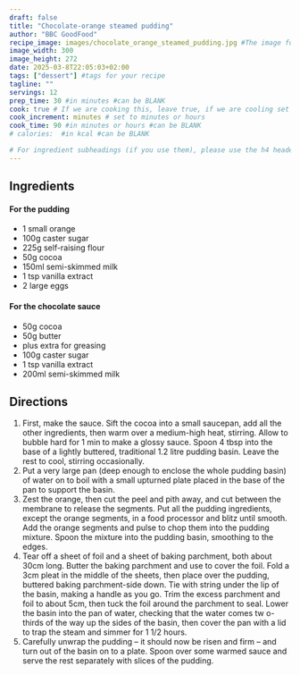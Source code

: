 ```yaml
---
draft: false
title: "Chocolate-orange steamed pudding"
author: "BBC GoodFood"
recipe_image: images/chocolate_orange_steamed_pudding.jpg #The image for your recipe
image_width: 300
image_height: 272
date: 2025-03-8T22:05:03+02:00
tags: ["dessert"] #tags for your recipe
tagline: ""
servings: 12
prep_time: 30 #in minutes #can be BLANK
cook: true # If we are cooking this, leave true, if we are cooling set to false
cook_increment: minutes # set to minutes or hours
cook_time: 90 #in minutes or hours #can be BLANK
# calories:  #in kcal #can be BLANK

# For ingredient subheadings (if you use them), please use the h4 header.  For print view I have those elements targeted
---
```



## Ingredients

#### For the pudding
- 1 small orange
- 100g caster sugar
- 225g self-raising flour
- 50g cocoa
- 150ml semi-skimmed milk
- 1 tsp vanilla extract
- 2 large eggs

#### For the chocolate sauce
- 50g cocoa
- 50g butter
- plus extra for greasing
- 100g caster sugar
- 1 tsp vanilla extract
- 200ml semi-skimmed milk

## Directions

1. First, make the sauce. Sift the cocoa into a small saucepan, add all the other ingredients, then warm over a medium-high heat, stirring. Allow to bubble hard for 1 min to make a glossy sauce. Spoon 4 tbsp into the base of a lightly buttered, traditional 1.2 litre pudding basin. Leave the rest to cool, stirring occasionally.
2. Put a very large pan (deep enough to enclose the whole pudding basin) of water on to boil with a small upturned plate placed in the base of the pan to support the basin.
3. Zest the orange, then cut the peel and pith away, and cut between the membrane to release the segments. Put all the pudding ingredients, except the orange segments, in a food processor and blitz until smooth. Add the orange segments and pulse to chop them into the pudding mixture. Spoon the mixture into the pudding basin, smoothing to the edges.
4. Tear off a sheet of foil and a sheet of baking parchment, both about 30cm long. Butter the baking parchment and use to cover the foil. Fold a 3cm pleat in the middle of the sheets, then place over the pudding, buttered baking parchment-side down. Tie with string under the lip of the basin, making a handle as you go. Trim the excess parchment and foil to about 5cm, then tuck the foil around the parchment to seal. Lower the basin into the pan of water, checking that the water comes tw o-thirds of the way up the sides of the basin, then cover the pan with a lid to trap the steam and simmer for 1 1/2 hours.
5. Carefully unwrap the pudding – it should now be risen and firm – and turn out of the basin on to a plate. Spoon over some warmed sauce and serve the rest separately with slices of the pudding.
